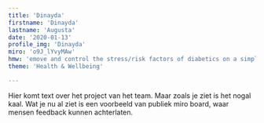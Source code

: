 ```yaml
---
title: 'Dinayda'
firstname: 'Dinayda'
lastname: 'Augusta'
date: '2020-01-13'
profile_img: 'Dinayda'
miro: 'o9J_lYvyMAw'
hmw: 'emove and control the stress/risk factors of diabetics on a simple and reliable manner? '
theme: 'Health & Wellbeing'

---
```


Hier komt text over het project van het team. Maar zoals je ziet is het nogal kaal. Wat je nu al ziet is een voorbeeld van publiek miro board, waar mensen feedback kunnen achterlaten.

